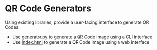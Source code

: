# QR Code Generators

Using existing libraries, provide a user-facing interface to generate QR Codes.

- Use [generator.py](generator.py) to generate a QR Code image using a CLI interface
- Use [index.html](https://mecaneer23.github.io/qr-code) to generate a QR Code image using a web interface
